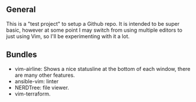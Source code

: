 ## General
This is a "test project" to setup a Github repo. It is intended to be super basic, however at some point I may switch from using multiple editors to just using Vim, so I'll be experimenting with it a lot.

## Bundles
- vim-airline: Shows a nice statusline at the bottom of each window, there are many other features.
- ansible-vim: linter
- NERDTree: file viewer.
- vim-terraform.

